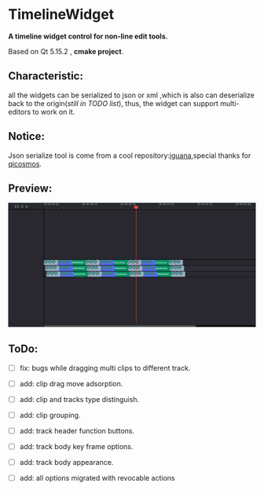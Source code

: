 # TimelineWidget

**A timeline widget control for non-line edit tools.**

Based on Qt 5.15.2 , **cmake project**.

## Characteristic:

all the widgets can be serialized to json or xml ,which is also can deserialize back to the origin(*still in TODO list*), thus, the widget can support multi-editors to work on it.

## Notice:

Json serialize tool is come from a cool repository:[iguana](https://github.com/qicosmos/iguana),special thanks for [qicosmos](https://github.com/qicosmos).


## Preview:
![img.png](img.png)

## ToDo:

- [ ] fix: bugs while dragging multi clips to different track.

- [ ] add: clip drag move adsorption.

- [ ] add: clip and tracks type distinguish.

- [ ] add: clip grouping.

- [ ] add: track header function buttons.

- [ ] add: track body key frame options.

- [ ] add: track body appearance.

- [ ] add: all options migrated with revocable actions 